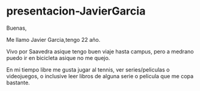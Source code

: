 # presentacion-JavierGarcia

Buenas,

Me llamo Javier Garcia,tengo 22 año.

Vivo por Saavedra asique tengo buen viaje hasta campus, pero a medrano puedo ir en bicicleta asique no me quejo.

En mi tiempo libre me gusta jugar al tennis, ver series/peliculas o videojuegos, o inclusive leer libros de alguna serie o pelicula que me copa bastante. 

